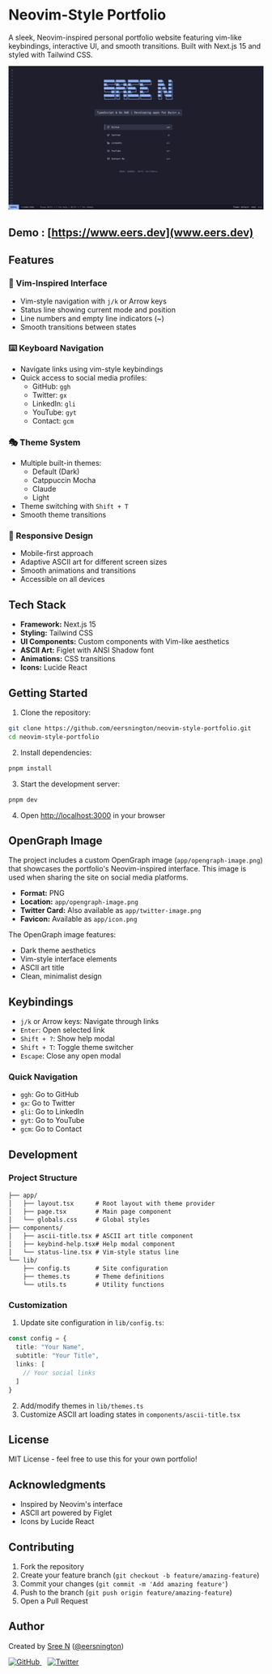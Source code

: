 # Neovim-Style Portfolio

A sleek, Neovim-inspired personal portfolio website featuring vim-like keybindings, interactive UI, and smooth transitions. Built with Next.js 15 and styled with Tailwind CSS.

![Portfolio Preview](app/opengraph-image.png)

## Demo : [https://www.eers.dev](www.eers.dev)


## Features

### 🎨 Vim-Inspired Interface
- Vim-style navigation with `j/k` or Arrow keys
- Status line showing current mode and position
- Line numbers and empty line indicators (~)
- Smooth transitions between states

### ⌨️ Keyboard Navigation
- Navigate links using vim-style keybindings
- Quick access to social media profiles:
  - GitHub: `ggh`
  - Twitter: `gx`
  - LinkedIn: `gli`
  - YouTube: `gyt`
  - Contact: `gcm`

### 🎭 Theme System
- Multiple built-in themes:
  - Default (Dark)
  - Catppuccin Mocha
  - Claude
  - Light
- Theme switching with `Shift + T`
- Smooth theme transitions

### 📱 Responsive Design
- Mobile-first approach
- Adaptive ASCII art for different screen sizes
- Smooth animations and transitions
- Accessible on all devices

## Tech Stack

- **Framework:** Next.js 15
- **Styling:** Tailwind CSS
- **UI Components:** Custom components with Vim-like aesthetics
- **ASCII Art:** Figlet with ANSI Shadow font
- **Animations:** CSS transitions
- **Icons:** Lucide React

## Getting Started

1. Clone the repository:
```bash
git clone https://github.com/eersnington/neovim-style-portfolio.git
cd neovim-style-portfolio
```

2. Install dependencies:
```bash
pnpm install
```

3. Start the development server:
```bash
pnpm dev
```

4. Open [http://localhost:3000](http://localhost:3000) in your browser

## OpenGraph Image

The project includes a custom OpenGraph image (`app/opengraph-image.png`) that showcases the portfolio's Neovim-inspired interface. This image is used when sharing the site on social media platforms.

- **Format:** PNG
- **Location:** `app/opengraph-image.png`
- **Twitter Card:** Also available as `app/twitter-image.png`
- **Favicon:** Available as `app/icon.png`

The OpenGraph image features:
- Dark theme aesthetics
- Vim-style interface elements
- ASCII art title
- Clean, minimalist design

## Keybindings

- `j/k` or Arrow keys: Navigate through links
- `Enter`: Open selected link
- `Shift + ?`: Show help modal
- `Shift + T`: Toggle theme switcher
- `Escape`: Close any open modal

### Quick Navigation
- `ggh`: Go to GitHub
- `gx`: Go to Twitter
- `gli`: Go to LinkedIn
- `gyt`: Go to YouTube
- `gcm`: Go to Contact

## Development

### Project Structure
```
├── app/
│   ├── layout.tsx      # Root layout with theme provider
│   ├── page.tsx        # Main page component
│   └── globals.css     # Global styles
├── components/
│   ├── ascii-title.tsx # ASCII art title component
│   ├── keybind-help.tsx# Help modal component
│   └── status-line.tsx # Vim-style status line
└── lib/
    ├── config.ts       # Site configuration
    ├── themes.ts       # Theme definitions
    └── utils.ts        # Utility functions
```

### Customization

1. Update site configuration in `lib/config.ts`:
```typescript
const config = {
  title: "Your Name",
  subtitle: "Your Title",
  links: [
    // Your social links
  ]
}
```

2. Add/modify themes in `lib/themes.ts`
3. Customize ASCII art loading states in `components/ascii-title.tsx`

## License

MIT License - feel free to use this for your own portfolio!

## Acknowledgments

- Inspired by Neovim's interface
- ASCII art powered by Figlet
- Icons by Lucide React

## Contributing

1. Fork the repository
2. Create your feature branch (`git checkout -b feature/amazing-feature`)
3. Commit your changes (`git commit -m 'Add amazing feature'`)
4. Push to the branch (`git push origin feature/amazing-feature`)
5. Open a Pull Request

## Author

Created by [Sree N](https://github.com/eersnington) ([@eersnington](https://twitter.com/eersnington))

<a href="https://github.com/eersnington" target="_blank">
<img src="https://img.shields.io/github/followers/eersnington?label=eersnington&style=social" alt="GitHub"/>
</a>&nbsp;&nbsp;
<a href="https://twitter.com/eersnington" target="_blank">
<img src="https://img.shields.io/twitter/follow/eersnington?label=eersnington&style=social" alt="Twitter"/>
</a>
